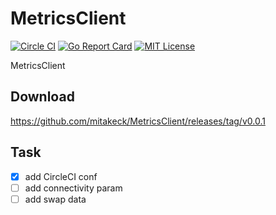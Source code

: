 # MetricsClient

[![Circle CI](https://circleci.com/gh/mitakeck/MetricsClient/tree/master.svg?style=shield)](https://circleci.com/gh/mitakeck/MetricsClient/tree/master) [![Go Report Card](https://goreportcard.com/badge/github.com/mitakeck/MetricsClient)](https://goreportcard.com/report/github.com/mitakeck/MetricsClient) [![MIT License](https://img.shields.io/badge/license-MIT-blue.svg)](https://github.com/mitakeck/MetricsClient/blob/master/LICENSE)

MetricsClient


## Download

https://github.com/mitakeck/MetricsClient/releases/tag/v0.0.1


## Task

- [x] add CircleCI conf
- [ ] add connectivity param
- [ ] add swap data

